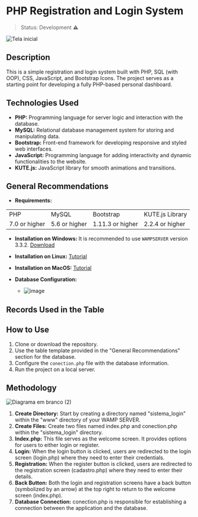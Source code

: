 # PHP Registration and Login System

> Status: Development ⚠️

![Tela inicial](https://github.com/luis-domingues/PHP-login-system/assets/157630664/804327a0-4217-462c-9bc0-c983e7e60937)

## Description

This is a simple registration and login system built with PHP, SQL (with OOP), CSS, JavaScript, and Bootstrap Icons. The project serves as a starting point for developing a fully PHP-based personal dashboard.

## Technologies Used

- **PHP:** Programming language for server logic and interaction with the database.
- **MySQL:** Relational database management system for storing and manipulating data.
- **Bootstrap:** Front-end framework for developing responsive and styled web interfaces.
- **JavaScript:** Programming language for adding interactivity and dynamic functionalities to the website.
- **KUTE.js:** JavaScript library for smooth animations and transitions.

## General Recommendations

- **Requirements:**
<table>
  <tr>
    <td>PHP</td>
    <td>MySQL</td>
    <td>Bootstrap</td>
    <td>KUTE.js Library</td>
  </tr>
  <tr>
    <td>7.0 or higher</td>
    <td>5.6 or higher</td>
    <td>1.11.3 or higher</td>
    <td>2.2.4 or higher</td>
  </tr>
</table>

- **Installation on Windows:** It is recommended to use `WAMPSERVER` version 3.3.2. [Download]([link_to_download](https://www.wampserver.com/))
- **Installation on Linux:** [Tutorial](https://vitux.com/ubuntu-xampp/)
- **Installation on MacOS:** [Tutorial](https://medium.com/analytics-vidhya/download-and-install-xampp-on-mac-oshow-to-download-and-install-xampp-on-mac-os-97705974080d)

- **Database Configuration:**
  - ![image](https://github.com/luis-domingues/PHP-login-system/assets/157630664/1600ac8e-0a63-4941-9e83-055d7ade9988)

## Records Used in the Table

## How to Use

1. Clone or download the repository.
2. Use the table template provided in the "General Recommendations" section for the database.
3. Configure the `conection.php` file with the database information.
4. Run the project on a local server.

## Methodology

![Diagrama em branco (2)](https://github.com/luis-domingues/PHP-login-system/assets/157630664/2016d3af-9ac7-4a8b-85a8-8af72acca238)

1. **Create Directory:** Start by creating a directory named "sistema_login" within the "www" directory of your WAMP SERVER.
2. **Create Files:** Create two files named index.php and conection.php within the "sistema_login" directory.
3. **Index.php:** This file serves as the welcome screen. It provides options for users to either login or register.
4. **Login:** When the login button is clicked, users are redirected to the login screen (login.php) where they need to enter their credentials.
5. **Registration:** When the register button is clicked, users are redirected to the registration screen (cadastro.php) where they need to enter their details.
6. **Back Button:** Both the login and registration screens have a back button (symbolized by an arrow) at the top right to return to the welcome screen (index.php).
7. **Database Connection:** conection.php is responsible for establishing a connection between the application and the database.

